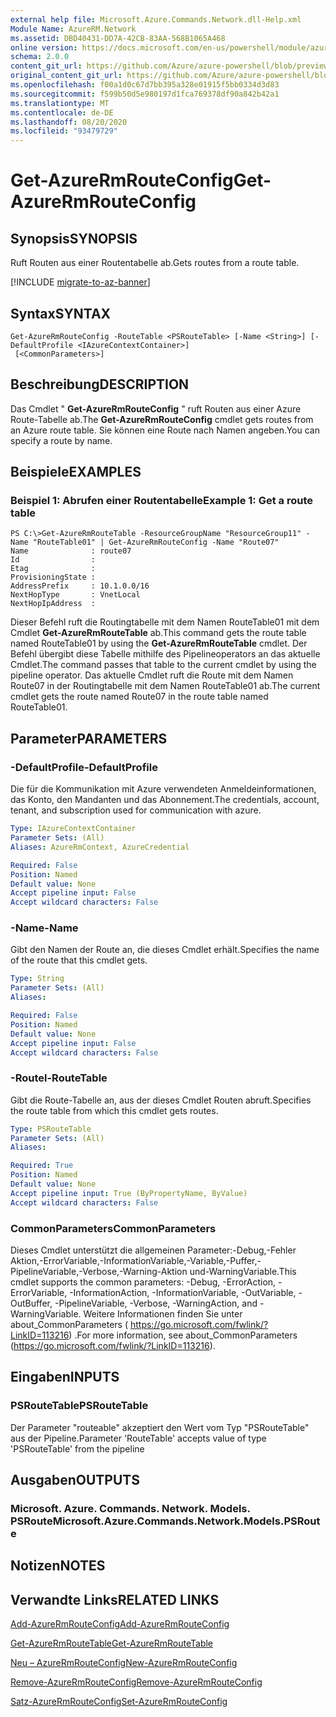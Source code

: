 ```yaml
---
external help file: Microsoft.Azure.Commands.Network.dll-Help.xml
Module Name: AzureRM.Network
ms.assetid: DBD40431-DD7A-42CB-83AA-568B1065A468
online version: https://docs.microsoft.com/en-us/powershell/module/azurerm.network/get-azurermrouteconfig
schema: 2.0.0
content_git_url: https://github.com/Azure/azure-powershell/blob/preview/src/ResourceManager/Network/Commands.Network/help/Get-AzureRmRouteConfig.md
original_content_git_url: https://github.com/Azure/azure-powershell/blob/preview/src/ResourceManager/Network/Commands.Network/help/Get-AzureRmRouteConfig.md
ms.openlocfilehash: f00a1d0c67d7bb395a328e01915f5bb0334d3d83
ms.sourcegitcommit: f599b50d5e980197d1fca769378df90a842b42a1
ms.translationtype: MT
ms.contentlocale: de-DE
ms.lasthandoff: 08/20/2020
ms.locfileid: "93479729"
---
```

# <span data-ttu-id="733cd-101">Get-AzureRmRouteConfig</span><span class="sxs-lookup"><span data-stu-id="733cd-101">Get-AzureRmRouteConfig</span></span>

## <span data-ttu-id="733cd-102">Synopsis</span><span class="sxs-lookup"><span data-stu-id="733cd-102">SYNOPSIS</span></span>
<span data-ttu-id="733cd-103">Ruft Routen aus einer Routentabelle ab.</span><span class="sxs-lookup"><span data-stu-id="733cd-103">Gets routes from a route table.</span></span>

[!INCLUDE [migrate-to-az-banner](../../includes/migrate-to-az-banner.md)]

## <span data-ttu-id="733cd-104">Syntax</span><span class="sxs-lookup"><span data-stu-id="733cd-104">SYNTAX</span></span>

```
Get-AzureRmRouteConfig -RouteTable <PSRouteTable> [-Name <String>] [-DefaultProfile <IAzureContextContainer>]
 [<CommonParameters>]
```

## <span data-ttu-id="733cd-105">Beschreibung</span><span class="sxs-lookup"><span data-stu-id="733cd-105">DESCRIPTION</span></span>
<span data-ttu-id="733cd-106">Das Cmdlet " **Get-AzureRmRouteConfig** " ruft Routen aus einer Azure Route-Tabelle ab.</span><span class="sxs-lookup"><span data-stu-id="733cd-106">The **Get-AzureRmRouteConfig** cmdlet gets routes from an Azure route table.</span></span>
<span data-ttu-id="733cd-107">Sie können eine Route nach Namen angeben.</span><span class="sxs-lookup"><span data-stu-id="733cd-107">You can specify a route by name.</span></span>

## <span data-ttu-id="733cd-108">Beispiele</span><span class="sxs-lookup"><span data-stu-id="733cd-108">EXAMPLES</span></span>

### <span data-ttu-id="733cd-109">Beispiel 1: Abrufen einer Routentabelle</span><span class="sxs-lookup"><span data-stu-id="733cd-109">Example 1: Get a route table</span></span>
```
PS C:\>Get-AzureRmRouteTable -ResourceGroupName "ResourceGroup11" -Name "RouteTable01" | Get-AzureRmRouteConfig -Name "Route07"
Name              : route07
Id                : 
Etag              : 
ProvisioningState : 
AddressPrefix     : 10.1.0.0/16
NextHopType       : VnetLocal
NextHopIpAddress  :
```

<span data-ttu-id="733cd-110">Dieser Befehl ruft die Routingtabelle mit dem Namen RouteTable01 mit dem Cmdlet **Get-AzureRmRouteTable** ab.</span><span class="sxs-lookup"><span data-stu-id="733cd-110">This command gets the route table named RouteTable01 by using the **Get-AzureRmRouteTable** cmdlet.</span></span>
<span data-ttu-id="733cd-111">Der Befehl übergibt diese Tabelle mithilfe des Pipelineoperators an das aktuelle Cmdlet.</span><span class="sxs-lookup"><span data-stu-id="733cd-111">The command passes that table to the current cmdlet by using the pipeline operator.</span></span>
<span data-ttu-id="733cd-112">Das aktuelle Cmdlet ruft die Route mit dem Namen Route07 in der Routingtabelle mit dem Namen RouteTable01 ab.</span><span class="sxs-lookup"><span data-stu-id="733cd-112">The current cmdlet gets the route named Route07 in the route table named RouteTable01.</span></span>

## <span data-ttu-id="733cd-113">Parameter</span><span class="sxs-lookup"><span data-stu-id="733cd-113">PARAMETERS</span></span>

### <span data-ttu-id="733cd-114">-DefaultProfile</span><span class="sxs-lookup"><span data-stu-id="733cd-114">-DefaultProfile</span></span>
<span data-ttu-id="733cd-115">Die für die Kommunikation mit Azure verwendeten Anmeldeinformationen, das Konto, den Mandanten und das Abonnement.</span><span class="sxs-lookup"><span data-stu-id="733cd-115">The credentials, account, tenant, and subscription used for communication with azure.</span></span>

```yaml
Type: IAzureContextContainer
Parameter Sets: (All)
Aliases: AzureRmContext, AzureCredential

Required: False
Position: Named
Default value: None
Accept pipeline input: False
Accept wildcard characters: False
```

### <span data-ttu-id="733cd-116">-Name</span><span class="sxs-lookup"><span data-stu-id="733cd-116">-Name</span></span>
<span data-ttu-id="733cd-117">Gibt den Namen der Route an, die dieses Cmdlet erhält.</span><span class="sxs-lookup"><span data-stu-id="733cd-117">Specifies the name of the route that this cmdlet gets.</span></span>

```yaml
Type: String
Parameter Sets: (All)
Aliases: 

Required: False
Position: Named
Default value: None
Accept pipeline input: False
Accept wildcard characters: False
```

### <span data-ttu-id="733cd-118">-Routel</span><span class="sxs-lookup"><span data-stu-id="733cd-118">-RouteTable</span></span>
<span data-ttu-id="733cd-119">Gibt die Route-Tabelle an, aus der dieses Cmdlet Routen abruft.</span><span class="sxs-lookup"><span data-stu-id="733cd-119">Specifies the route table from which this cmdlet gets routes.</span></span>

```yaml
Type: PSRouteTable
Parameter Sets: (All)
Aliases: 

Required: True
Position: Named
Default value: None
Accept pipeline input: True (ByPropertyName, ByValue)
Accept wildcard characters: False
```

### <span data-ttu-id="733cd-120">CommonParameters</span><span class="sxs-lookup"><span data-stu-id="733cd-120">CommonParameters</span></span>
<span data-ttu-id="733cd-121">Dieses Cmdlet unterstützt die allgemeinen Parameter:-Debug,-Fehler Aktion,-ErrorVariable,-InformationVariable,-Variable,-Puffer,-PipelineVariable,-Verbose,-Warning-Aktion und-WarningVariable.</span><span class="sxs-lookup"><span data-stu-id="733cd-121">This cmdlet supports the common parameters: -Debug, -ErrorAction, -ErrorVariable, -InformationAction, -InformationVariable, -OutVariable, -OutBuffer, -PipelineVariable, -Verbose, -WarningAction, and -WarningVariable.</span></span> <span data-ttu-id="733cd-122">Weitere Informationen finden Sie unter about_CommonParameters ( https://go.microsoft.com/fwlink/?LinkID=113216) .</span><span class="sxs-lookup"><span data-stu-id="733cd-122">For more information, see about_CommonParameters (https://go.microsoft.com/fwlink/?LinkID=113216).</span></span>

## <span data-ttu-id="733cd-123">Eingaben</span><span class="sxs-lookup"><span data-stu-id="733cd-123">INPUTS</span></span>

### <span data-ttu-id="733cd-124">PSRouteTable</span><span class="sxs-lookup"><span data-stu-id="733cd-124">PSRouteTable</span></span>
<span data-ttu-id="733cd-125">Der Parameter "routeable" akzeptiert den Wert vom Typ "PSRouteTable" aus der Pipeline.</span><span class="sxs-lookup"><span data-stu-id="733cd-125">Parameter 'RouteTable' accepts value of type 'PSRouteTable' from the pipeline</span></span>

## <span data-ttu-id="733cd-126">Ausgaben</span><span class="sxs-lookup"><span data-stu-id="733cd-126">OUTPUTS</span></span>

### <span data-ttu-id="733cd-127">Microsoft. Azure. Commands. Network. Models. PSRoute</span><span class="sxs-lookup"><span data-stu-id="733cd-127">Microsoft.Azure.Commands.Network.Models.PSRoute</span></span>

## <span data-ttu-id="733cd-128">Notizen</span><span class="sxs-lookup"><span data-stu-id="733cd-128">NOTES</span></span>

## <span data-ttu-id="733cd-129">Verwandte Links</span><span class="sxs-lookup"><span data-stu-id="733cd-129">RELATED LINKS</span></span>

[<span data-ttu-id="733cd-130">Add-AzureRmRouteConfig</span><span class="sxs-lookup"><span data-stu-id="733cd-130">Add-AzureRmRouteConfig</span></span>](./Add-AzureRmRouteConfig.md)

[<span data-ttu-id="733cd-131">Get-AzureRmRouteTable</span><span class="sxs-lookup"><span data-stu-id="733cd-131">Get-AzureRmRouteTable</span></span>](./Get-AzureRmRouteTable.md)

[<span data-ttu-id="733cd-132">Neu – AzureRmRouteConfig</span><span class="sxs-lookup"><span data-stu-id="733cd-132">New-AzureRmRouteConfig</span></span>](./New-AzureRmRouteConfig.md)

[<span data-ttu-id="733cd-133">Remove-AzureRmRouteConfig</span><span class="sxs-lookup"><span data-stu-id="733cd-133">Remove-AzureRmRouteConfig</span></span>](./Remove-AzureRmRouteConfig.md)

[<span data-ttu-id="733cd-134">Satz-AzureRmRouteConfig</span><span class="sxs-lookup"><span data-stu-id="733cd-134">Set-AzureRmRouteConfig</span></span>](./Set-AzureRmRouteConfig.md)


